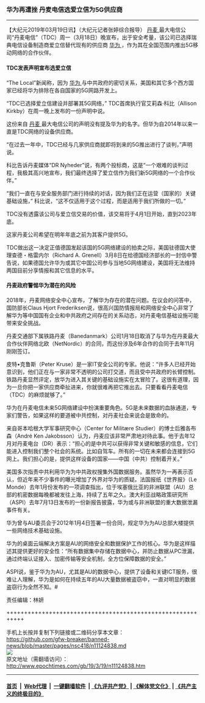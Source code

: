 ### 华为再遭挫 丹麦电信选爱立信为5G供应商
------------------------

<p>
 【大纪元2019年03月19日讯】（大纪元记者张婷综合报导）
 <a href="http://www.epochtimes.com/gb/tag/%E4%B8%B9%E9%BA%A6.html">
  丹麦
 </a>
 最大电信公司“丹麦电信”（TDC）周一（3月18日）晚宣布，出于安全考量，该公司已选择瑞典电信设备制造商爱立信替代现有的供应商
 <a href="http://www.epochtimes.com/gb/tag/%E5%8D%8E%E4%B8%BA.html">
  华为
 </a>
 ，作为其在全国范围内推出5G移动网络的合作伙伴。
</p>
<h4>
 TDC发表声明宣布选爱立信
</h4>
<p>
 “The Local”新闻称，因为
 <a href="http://www.epochtimes.com/gb/tag/%E5%8D%8E%E4%B8%BA.html">
  华为
 </a>
 与中共政府的密切关系，美国和其它多个西方国家已经将华为排除在各自国家的5G网路开发上。
</p>
<p>
 “TDC已选择爱立信建设并部署其5G网络，” TDC首席执行官艾莉森·科比（Allison Kirkby）在周一晚上发布的一份声明中说。
</p>
<p>
 这份来自
 <a href="http://www.epochtimes.com/gb/tag/%E4%B8%B9%E9%BA%A6.html">
  丹麦
 </a>
 最大电信公司的声明没有提及华为的名字。但华为自2014年以来一直是TDC网络的设备供应商。
</p>
<p>
 “在过去一年中，TDC已经与几家供应商就即将到来的5G推出进行了谈判，”声明说。
</p>
<p>
 科比告诉丹麦媒体“DR Nyheder”说，有两个投标商，这是“一个艰难的谈判过程，我极其高兴地宣布，我们最终选择了爱立信作为我们新5G网络的一个合作伙伴。”
</p>
<p>
 “我们一直在与安全服务部门进行持续的对话，因为我们正在运营（国家的）关键基础设施，” 科比说，“这不仅适用于这个过程，而是适用于我们所做的一切。”
</p>
<p>
 TDC没有透露该公司与爱立信交易的价值，该交易将于4月1日开始，直到2023年底。
</p>
<p>
 这家丹麦公司希望在明年年底之前为其客户提供5G。
</p>
<p>
 TDC做出这一决定正值德国发起该国的5G网络建设的拍卖之际，美国驻德国大使理查德・格雷内尔（Richard A. Grenell）3月8日在给德国经济部长的一封信中警告说，如果德国允许华为或其它中国公司参与当地5G网络建设，美国将无法维持两国目前分享情报和其它信息的水平。
</p>
<h4>
 丹麦政府警惕华为潜在的风险
</h4>
<p>
 2018年，丹麦网络安全中心宣布，了解华为存在的潜在问题。在议会的问答中，国防部长Claus Hjort Frederiksen说，很高兴国防情报局和网络安全中心非常了解华为等中国国有企业和中共政府之间存在的关系动态，对丹麦电信基础设施可能带来安全挑战。
</p>
<p>
 丹麦交通部下属铁路丹麦（Banedanmark）公司1月18日取消了与华为在丹麦最大合作伙伴网络北欧（NetNordic）的合同，而这份涉及6年合作的合同于去年11月刚刚签订。
</p>
<p>
 皮特•克鲁斯（Peter Kruse）是一家IT安全公司的专家。他说：“许多人已经开始意识到，他们正在与一家非常不透明的公司打交道，而且受中共政府的长臂控制。铁路丹麦显然评定，放华为进入其关键的基础设施实在太冒险了。这很有道理，因为一旦你把一家供应商牵扯进来，你就很难再把它推出去。只要看看丹麦电信（TDC）的麻烦就够了。”
</p>
<p>
 华为在丹麦电信未来5G网络建设中扮演重要角色。5G是未来数据的血脉通道，专家们警告，如果这样的要道被中共控制，对丹麦社会来说会是致命的。
</p>
<p>
 来自哥本哈根大学军事研究中心（Center for Militære Studier）的博士后雅各布森（André Ken Jakobsson）认为，丹麦应该非常严肃地对待此事。他于去年12月对丹麦电台（DR）表示：“担心的是中共可以获得非常关键和敏感的信息，它们能进入控制我们整个社会的系统。比如自驾车。所有的一切在未来都会连接到5G网上。我们担心的是，提供这样设备的国家——中国（中共）控制着开关。”
</p>
<p>
 美国多次指责中共利用华为为中共政权搜集外国数据服务。虽然华为一再表示否认，但近年来不少事件的曝光增加了外界对华为的质疑。法国报纸《世界报》（Le Monde）去年1月份发布的一项调查指出，位于埃塞俄比亚的非洲联盟（AU）总部的机密数据每晚都被发往上海，持续了五年之久。澳大利亚战略政策研究所（ASPI）去年7月13日发布的一份新报告披露，华为或与非洲联盟的重大数据泄漏事件有关。
</p>
<p>
 华为曾与AU委员会于2012年1月4日签署一份合同，规定华为为AU总部大楼提供一些网络技术基础设施。
</p>
<p>
 华为的桌面云端解决方案是AU的网络安全和数据保护工作的核心。华为是这样描述其提供更好的安全性：“所有数据集中存储在数据中心，并防止数据从PC泄漏，通过终端认证接入、加密传输等安全机制，全方位保障数据的安全。”
</p>
<p>
 ASPI说，鉴于华为为AU，尤其是AU的数据中心，提供了设备和关键ICT服务，很难让人理解，华为是如何在持续五年的AU大量数据被盗窃中，一直对明显的数据盗窃行为全然不知。#
</p>
<p>
 责任编辑：林妍
</p>

+++++++++++++++++++++++++++++++++++++++++++++++++++++++++++<br/><br/>
手机上长按并复制下列链接或二维码分享本文章：<br/>
https://github.com/gfw-breaker/banned-news/blob/master/pages/nsc418/n11124838.md <br/>
<a href='https://github.com/gfw-breaker/banned-news/blob/master/pages/nsc418/n11124838.md'><img src='https://github.com/gfw-breaker/banned-news/blob/master/pages/nsc418/n11124838.md.png'/></a> <br/>
原文地址（需翻墙访问）：http://www.epochtimes.com/gb/19/3/19/n11124838.htm


------------------------
#### [首页](https://github.com/gfw-breaker/banned-news/blob/master/README.md) &nbsp;|&nbsp; [Web代理](https://github.com/labour-camp/helloworld) &nbsp;|&nbsp; [一键翻墙软件](https://github.com/gfw-breaker/nogfw/blob/master/README.md) &nbsp;| [《九评共产党》](https://github.com/gfw-breaker/9ping.md/blob/master/README.md#九评之一评共产党是什么) | [《解体党文化》](https://github.com/gfw-breaker/jtdwh.md/blob/master/README.md) | [《共产主义的终极目的》](https://github.com/gfw-breaker/gczydzjmd.md/blob/master/README.md)


